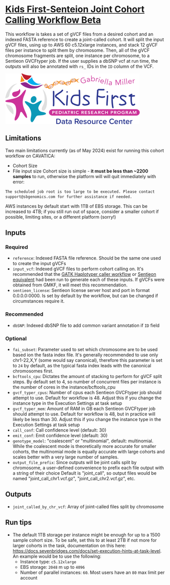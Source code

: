 # [Kids First-Senteion Joint Cohort Calling Workflow Beta](../workflow/kf-joint-cohort-call-by-chr-wf.cwl)
This workflow is takes a set of gVCF files from a desired cohort and an indexed FASTA reference to create a joint-called cohort.
It will split the input gVCF files, using up to AWS 60 c5.12xlarge instances, and stack 12 gVCF files per instance to split them by chromosome.
Then, all of the gVCF chromosome fragments are split, one instance per chromosome, to a Sentieon GVCFtyper job.
If the user supplies a dbSNP vcf at run time, the outputs will also be annotated with `rs_` IDs in the `ID` column of the VCF.

![data service logo](https://github.com/d3b-center/d3b-research-workflows/raw/master/doc/kfdrc-logo-sm.png)

## Limitations
Two main limitations currently (as of May 2024) exist for running this cohort workflow on CAVATICA:
 - Cohort Size
 - File input size
Cohort size is simple - **it must be less than ~2200 samples** to run, otherwise the platform will will quit immediately with error:
```
The scheduled job root is too large to be executed. Please contact support@sbgenomics.com for further assistance if needed.
```
AWS instances by default start with 1TB of EBS storage.
This can be increased to 4TB; if you still run out of space, consider a smaller cohort if possible, limiting sites, or a different platform (sorry!)

## Inputs
### Required
 - `reference`: Indexed FASTA file reference. Should be the same one used to create the input gVCFs
 - `input_vcf`: Indexed gVCF files to perform cohort calling on. It's recommended that the [GATK Haplotyper caller workflow](https://cavatica.sbgenomics.com/public/apps/cavatica/apps-publisher/kfdrc-gatk-haplotypecaller-workflow) or [Sentieon equivalent](https://cavatica.sbgenomics.com/public/apps/cavatica/apps-publisher/kfdrc_sentieon_gvcf_wf) had been run to generate each of these inputs. If gVCFs were obtained from GMKF, it will meet this recommendation.
 - `sentieon_license`: Sentieon license server host and port in format 0.0.0.0:0000. Is set by default by the workflow, but can be changed if circumstances require it.
### Recommended
 - `dbSNP`: Indexed dbSNP file to add common variant annotation if `ID` field

### Optional
 - `fai_subset`: Parameter used to set which chromosome are to be used based ion the fasta index file. It's generally recommended to use only chr1-22,X,Y (some would say canonical), therefore this parameter is set to `24` by default, as the typical fasta index leads with the canonical chromosomes first.
 - `bcftools_cpu`: Dictates the amount of stacking to perform for gVCF split steps. By default set to 4, so number of concurrent files per instance is the number of cores in the instance/bcftools_cpu
 - `gvcf_typer_cpus`: Number of cpus each Sentieon GVCFtyper job should attempt to use. Default for workflow is 48. Adjust this if you change the instance type in the Execution Settings at task setup
 - `gvcf_typer_mem`: Amount of RAM in GB each Sentieon GVCFtyper job should attempt to use. Default for workflow is 48, but in practice will likely be less than 30. Adjust this if you change the instance type in the Execution Settings at task setup
 - `call_conf`: Call confidence level (default: 30)
 - `emit_conf`: Emit confidence level (default: 30)
 - `genotype_model`: "coalescent" or  "multinomial", default: multinomial.
    While the coalescent mode is theoretically more accurate for smaller cohorts, the multinomial mode is equally accurate with large cohorts and scales better with a very large number of samples.
 - `output_file_prefix`: Since outputs will be joint calls split by chromosome, a user-defined convenience to prefix each file output with a string of their choice
   Default is "joint_call", so output files would be named "joint_call_chr1.vcf.gz", "joint_call_chr2.vcf.gz", etc.
## Outputs
 - `joint_called_by_chr_vcf`: Array of joint-called files split by chromosome
## Run tips
 - The default 1TB storage per instance might be enough for up to a 1500 sample cohort size. To be safe, set this to at least 2TB if not more for larger cohorts in the task, documentation on this here: https://docs.sevenbridges.com/docs/set-execution-hints-at-task-level. An example would be to use the following:
   - Instance type: `c5.12xlarge`
   - EBS storage: `2048` m up to `4096`
   - Number of parallel instances: `60`. Most users have an `80` max limit per account
